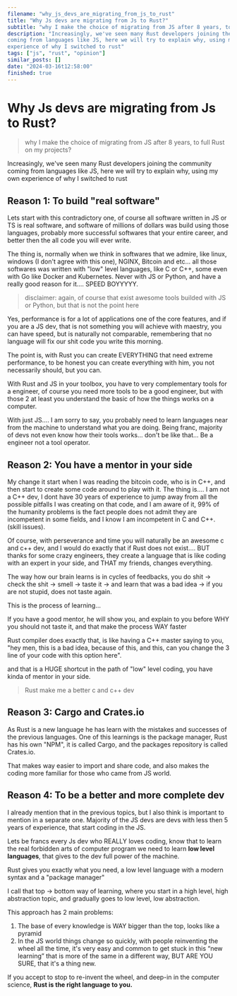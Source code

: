 ```yaml
---
filename: "why_js_devs_are_migrating_from_js_to_rust"
title: "Why Js devs are migrating from Js to Rust?"
subtitle: "why I make the choice of migrating from JS after 8 years, to full Rust on my projects?"
description: "Increasingly, we've seen many Rust developers joining the community
coming from languages like JS, here we will try to explain why, using my own
experience of why I switched to rust"
tags: ["js", "rust", "opinion"]
similar_posts: []
date: "2024-03-16t12:58:00"
finished: true
---
```


# Why Js devs are migrating from Js to Rust?

> why I make the choice of migrating from JS after 8 years, to full Rust on my projects?

Increasingly, we've seen many Rust developers joining the community
coming from languages like JS, here we will try to explain why, using my own
experience of why I switched to rust

## Reason 1: To build "real software"

Lets start with this contradictory one, of course all software written in JS or
TS is real software, and software of millions of dollars was build using those
languages, probably more successful softwares that your entire career, and
better then the all code you will ever write.

The thing is, normally when we think in softwares that we admire, like linux,
windows (I don't agree with this one), NGINX, Bitcoin and etc... all those
softwares was written with "low" level languages, like C or C++, some even with
Go like Docker and Kubernetes. Never with JS or Python, and have a really good
reason for it.... SPEED BOYYYYY.

> disclaimer: again, of course that exist awesome tools builded with JS or
> Python, but that is not the point here

Yes, performance is for a lot of applications one of the core features, and if
you are a JS dev, that is not something you will achieve with maestry, you can
have speed, but is naturally not comparable, remembering that no language will
fix our shit code you write this morning.

The point is, with Rust you can create EVERYTHING that need extreme
performance, to be honest you can create everything with him, you not
necessarily should, but you can.

With Rust and JS in your toolbox, you have to very complementary tools for a
engineer, of course you need more tools to be a good engineer, but with those 2
at least you understand the basic of how the things works on a computer.

With just JS.... I am sorry to say, you probably need to learn languages near
from the machine to understand what you are doing. Being franc, majority of
devs not even know how their tools works... don't be like that... Be a engineer
not a tool operator.

## Reason 2: You have a mentor in your side

My change it start when I was reading the bitcoin code, who is in C++, and then
start to create some code around to play with it. The thing is.... I am not a
C++ dev, I dont have 30 years of experience to jump away from all the possible
pitfalls I was creating on that code, and I am aware of it, 99% of the
humanity problems is the fact people does not admit they are incompetent in
some fields, and I know I am incompetent in C and C++. (skill issues).

Of course, with perseverance and time you will naturally be an awesome c and
c++ dev, and I would do exactly that if Rust does not exist.... BUT thanks for
some crazy engineers, they create a language that is like coding with an expert
in your side, and THAT my friends, changes everything.

The way how our brain learns is in cycles of feedbacks, you do shit -> check
the shit -> smell -> taste it -> and learn that was a bad idea -> if you are
not stupid, does not taste again.

This is the process of learning...

If you have a good mentor, he will show you, and explain to you before WHY you
should not taste it, and that make the process WAY faster

Rust compiler does exactly that, is like having a C++ master saying to you,
"hey men, this is a bad idea, because of this, and this, can you change the 3
line of your code with this option here".

and that is a HUGE shortcut in the path of "low" level coding, you have kinda
of mentor in your side.

> Rust make me a better c and c++ dev

## Reason 3: Cargo and Crates.io

As Rust is a new language he has learn with the mistakes and successes of the
previous languages. One of this learnings is the package manager, Rust has his
own "NPM", it is called Cargo, and the packages repository is called Crates.io.

That makes way easier to import and share code, and also makes the coding more
familiar for those who came from JS world.

## Reason 4: To be a better and more complete dev

I already mention that in the previous topics, but I also think is important to
mention in a separate one. Majority of the JS devs are devs with less then 5
years of experience, that start coding in the JS.

Lets be francs every Js dev who REALLY loves coding, know that to learn the
real forbidden arts of computer program we need to learn **low level
languages**, that gives to the dev full power of the machine.

Rust gives you exactly what you need, a low level language with a modern syntax
and a "package manager"

I call that top -> bottom way of learning, where you start in a high level,
high abstraction topic, and gradually goes to low level, low abstraction.

This approach has 2 main problems:

1. The base of every knowledge is WAY bigger than the top, looks like a pyramid
2. In the JS world things change so quickly, with people reinventing the wheel
   all the time, it's very easy and common to get stuck in this “new learning”
   that is more of the same in a different way, BUT ARE YOU SURE, that it's a
   thing new.

If you accept to stop to re-invent the wheel, and deep-in in the computer
science, **Rust is the right language to you.**
